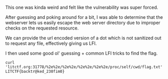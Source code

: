 This one was kinda weird and felt like the vulnerability was super forced.

After guessing and poking around for a bit, I was able to determine that the webserver lets us easily escape the web server directory due to improper checks on the requested resource.

We can provide the url encoded version of a dot which is not sanitized out to request any file, effectively giving us LFI.

I then used some good ol' guessing + common LFI tricks to find the flag.

`curl 'litctf.org:31778/%2e%2e/%2e%2e/%2e%2e/%2e%2e/proc/self/cwd/flag.txt'
LITCTF{backtr@ked_230fim0}`